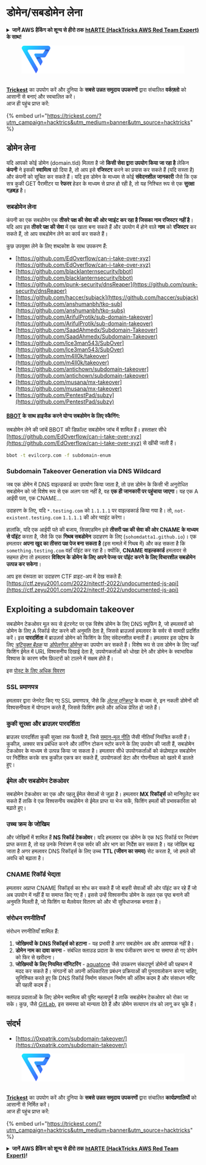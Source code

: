 # डोमेन/सबडोमेन लेना

<details>

<summary><strong>जानें AWS हैकिंग को शून्य से हीरो तक</strong> <a href="https://training.hacktricks.xyz/courses/arte"><strong>htARTE (HackTricks AWS Red Team Expert)</strong></a><strong> के साथ!</strong></summary>

HackTricks का समर्थन करने के अन्य तरीके:

* यदि आप अपनी **कंपनी का विज्ञापन HackTricks में देखना चाहते हैं** या **HackTricks को PDF में डाउनलोड करना चाहते हैं** तो [**सब्सक्रिप्शन प्लान्स देखें**](https://github.com/sponsors/carlospolop)!
* [**आधिकारिक PEASS और HackTricks स्वैग**](https://peass.creator-spring.com) प्राप्त करें
* हमारे विशेष [**NFTs**](https://opensea.io/collection/the-peass-family) संग्रह, [**The PEASS Family**](https://opensea.io/collection/the-peass-family) खोजें
* **शामिल हों** 💬 [**डिस्कॉर्ड समूह**](https://discord.gg/hRep4RUj7f) या [**टेलीग्राम समूह**](https://t.me/peass) या हमें **ट्विटर** 🐦 [**@carlospolopm**](https://twitter.com/hacktricks_live)** पर फॉलो** करें।
* **हैकिंग ट्रिक्स साझा करें, HackTricks** और [**HackTricks Cloud**](https://github.com/carlospolop/hacktricks-cloud) github repos में PRs सबमिट करके।

</details>

<figure><img src="../.gitbook/assets/image (3) (1) (1) (1) (1).png" alt=""><figcaption></figcaption></figure>

\
[**Trickest**](https://trickest.com/?utm\_campaign=hacktrics\&utm\_medium=banner\&utm\_source=hacktricks) का उपयोग करें और दुनिया के **सबसे उन्नत समुदाय उपकरणों** द्वारा संचालित **वर्कफ़्लो** को आसानी से बनाएं और स्वचालित करें।\
आज ही पहुंच प्राप्त करें:

{% embed url="https://trickest.com/?utm_campaign=hacktrics&utm_medium=banner&utm_source=hacktricks" %}

## डोमेन लेना

यदि आपको कोई डोमेन (domain.tld) मिलता है जो **किसी सेवा द्वारा उपयोग किया जा रहा है** लेकिन **कंपनी** ने इसकी **स्वामित्व** खो दिया है, तो आप इसे **रजिस्टर** करने का प्रयास कर सकते हैं (यदि सस्ता है) और कंपनी को सूचित कर सकते हैं। यदि इस डोमेन के माध्यम से कोई **संवेदनशील जानकारी** जैसे कि एक सत्र कुकी GET पैरामीटर या **रेफरर** हेडर के माध्यम से प्राप्त हो रही है, तो यह निश्चित रूप से एक **सुरक्षा गड़बड़** है।

### सबडोमेन लेना

कंपनी का एक सबडोमेन एक **तीसरे पक्ष की सेवा की ओर प्वाइंट कर रहा है जिसका नाम रजिस्टर नहीं है**। यदि आप इस **तीसरे पक्ष की सेवा** में एक खाता बना सकते हैं और उपयोग में होने वाले **नाम** को **रजिस्टर** कर सकते हैं, तो आप सबडोमेन लेने का कार्य कर सकते हैं।

कुछ उपयुक्त लेने के लिए शब्दकोश के साथ उपकरण हैं:

* [https://github.com/EdOverflow/can-i-take-over-xyz](https://github.com/EdOverflow/can-i-take-over-xyz)
* [https://github.com/blacklanternsecurity/bbot](https://github.com/blacklanternsecurity/bbot)
* [https://github.com/punk-security/dnsReaper](https://github.com/punk-security/dnsReaper)
* [https://github.com/haccer/subjack](https://github.com/haccer/subjack)
* [https://github.com/anshumanbh/tko-sub](https://github.com/anshumanbh/tko-subs)
* [https://github.com/ArifulProtik/sub-domain-takeover](https://github.com/ArifulProtik/sub-domain-takeover)
* [https://github.com/SaadAhmedx/Subdomain-Takeover](https://github.com/SaadAhmedx/Subdomain-Takeover)
* [https://github.com/Ice3man543/SubOver](https://github.com/Ice3man543/SubOver)
* [https://github.com/m4ll0k/takeover](https://github.com/m4ll0k/takeover)
* [https://github.com/antichown/subdomain-takeover](https://github.com/antichown/subdomain-takeover)
* [https://github.com/musana/mx-takeover](https://github.com/musana/mx-takeover)
* [https://github.com/PentestPad/subzy](https://github.com/PentestPad/subzy)

#### [BBOT](https://github.com/blacklanternsecurity/bbot) के साथ हाइजैक करने योग्य सबडोमेन के लिए स्कैनिंग:

सबडोमेन लेने की जांचें BBOT की डिफ़ॉल्ट सबडोमेन जांच में शामिल हैं। हस्ताक्षर सीधे [https://github.com/EdOverflow/can-i-take-over-xyz](https://github.com/EdOverflow/can-i-take-over-xyz) से खींची जाती हैं।
```bash
bbot -t evilcorp.com -f subdomain-enum
```
### Subdomain Takeover Generation via DNS Wildcard

जब एक डोमेन में DNS वाइल्डकार्ड का उपयोग किया जाता है, तो उस डोमेन के किसी भी अनुरोधित सबडोमेन को जो विशेष रूप से एक अलग पता नहीं है, वह **एक ही जानकारी पर पहुंचाया जाएगा**। यह एक A आईपी पता, एक CNAME...

उदाहरण के लिए, यदि `*.testing.com` को `1.1.1.1` पर वाइल्डकार्ड किया गया है। तो, `not-existent.testing.com` `1.1.1.1` की ओर प्वाइंट करेगा।

हालांकि, यदि एक आईपी पते की बजाय, सिसएडमिन इसे **तीसरी पक्ष की सेवा की ओर CNAME के माध्यम से पॉइंट** करता है, जैसे कि एक **गिथब सबडोमेन** उदाहरण के लिए (`sohomdatta1.github.io`)। एक हमलावर **अपना खुद का तीसरा पक्ष पेज बना सकता है** (इस मामले में गिथब में) और कह सकता है कि `something.testing.com` वहाँ पॉइंट कर रहा है। क्योंकि, **CNAME वाइल्डकार्ड** हमलावर से सहमत होगा तो हमलावर **विक्टिम के डोमेन के लिए अपने पेज्स पर पॉइंट करने के लिए विचारशील सबडोमेन उत्पन्न कर सकेगा**।

आप इस वंरूपता का उदाहरण CTF व्राइट-अप में देख सकते हैं: [https://ctf.zeyu2001.com/2022/nitectf-2022/undocumented-js-api](https://ctf.zeyu2001.com/2022/nitectf-2022/undocumented-js-api)

## Exploiting a subdomain takeover

सबडोमेन टेकओवर मूल रूप से इंटरनेट पर एक विशेष डोमेन के लिए DNS स्पूफिंग है, जो हमलावरों को डोमेन के लिए A रिकॉर्ड सेट करने की अनुमति देता है, जिससे ब्राउज़र्स हमलावर के सर्वर से सामग्री प्रदर्शित करें। इस **पारदर्शिता** में ब्राउज़र्स डोमेन को फिशिंग के लिए संवेदनशील बनाती हैं। हमलावर इस उद्देश्य के लिए [_त्रुटियुक्त बैठक_](https://en.wikipedia.org/wiki/Typosquatting) या [_डोपेलगेंगर डोमेन्स_](https://en.wikipedia.org/wiki/Doppelg%C3%A4nger) का उपयोग कर सकते हैं। विशेष रूप से उस डोमेन के लिए जहाँ फिशिंग ईमेल में URL विश्वसनीय दिखाई देता है, उपयोगकर्ताओं को धोखा देने और डोमेन के स्वाभाविक विश्वास के कारण स्पैम फ़िल्टरों को टालने में सक्षम होते हैं।

इस [पोस्ट के लिए अधिक विवरण](https://0xpatrik.com/subdomain-takeover/)

### **SSL प्रमाणपत्र**
हमलावर द्वारा जेनरेट किए गए SSL प्रमाणपत्र, जैसे कि [_लेट्स एन्क्रिप्ट_](https://letsencrypt.org/) के माध्यम से, इन नकली डोमेनों की विश्वसनीयता में योगदान करते हैं, जिससे फिशिंग हमले और अधिक प्रेरित हो जाते हैं।

### **कुकी सुरक्षा और ब्राउज़र पारदर्शिता**
ब्राउज़र पारदर्शिता कुकी सुरक्षा तक फैलती है, जिसे [समान-मूल नीति](https://en.wikipedia.org/wiki/Same-origin_policy) जैसी नीतियाँ नियंत्रित करती हैं। कुकीज़, अक्सर सत्र प्रबंधित करने और लॉगिन टोकन स्टोर करने के लिए उपयोग की जाती हैं, सबडोमेन टेकओवर के माध्यम से उत्पन्न किया जा सकता है। हमलावर सीधे उपयोगकर्ताओं को कंप्रोमाइज़ सबडोमेन पर निर्देशित करके सत्र कुकीज़ एकत्र कर सकते हैं, उपयोगकर्ता डेटा और गोपनीयता को खतरे में डालते हुए।

### **ईमेल और सबडोमेन टेकओवर**
सबडोमेन टेकओवर का एक और पहलू ईमेल सेवाओं से जुड़ा है। हमलावर **MX रिकॉर्ड्स** को मानिपुलेट कर सकते हैं ताकि वे एक विश्वसनीय सबडोमेन से ईमेल प्राप्त या भेज सकें, फिशिंग हमलों की प्रभावकारिता को बढ़ाते हुए।

### **उच्च क्रम के जोखिम**
और जोखिमों में शामिल हैं **NS रिकॉर्ड टेकओवर**। यदि हमलावर एक डोमेन के एक NS रिकॉर्ड पर नियंत्रण प्राप्त करता है, तो वह उनके नियंत्रण में एक सर्वर की ओर भाग का निर्देश कर सकता है। यह जोखिम बढ़ जाता है अगर हमलावर DNS रिकॉर्ड्स के लिए उच्च **TTL (जीवन का समय)** सेट करता है, जो हमले की अवधि को बढ़ाता है।

### CNAME रिकॉर्ड भेद्यता
हमलावर अप्राप्त CNAME रिकॉर्ड्स का शोध कर सकते हैं जो बाहरी सेवाओं की ओर पॉइंट कर रहे हैं जो अब उपयोग में नहीं हैं या समाप्त किए गए हैं। इससे उन्हें विश्वसनीय डोमेन के तहत एक पृष्ठ बनाने की अनुमति मिलती है, जो फिशिंग या मैलवेयर वितरण को और भी सुविधाजनक बनाता है।

### **संरोधन रणनीतियाँ**
संरोधन रणनीतियाँ शामिल हैं:
1. **जोखिमयों के DNS रिकॉर्ड्स को हटाना** - यह प्रभावी है अगर सबडोमेन अब और आवश्यक नहीं है।
2. **डोमेन नाम का दावा करना** - संबंधित क्लाउड प्रदाता के साथ पंजीकरण करना या समाप्त हो गए डोमेन को फिर से खरीदना।
3. **जोखिमयों के लिए नियमित मॉनिटरिंग** - [aquatone](https://github.com/michenriksen/aquatone) जैसे उपकरण संकटपूर्ण डोमेनों की पहचान में मदद कर सकते हैं। संगठनों को अपनी अधिकारिता प्रबंधन प्रक्रियाओं की पुनरावलोकन करना चाहिए, सुनिश्चित करते हुए कि DNS रिकॉर्ड निर्माण संसाधन निर्माण की अंतिम कदम है और संसाधन नष्टि की पहली कदम है।

क्लाउड प्रदाताओं के लिए डोमेन स्वामित्व की पुष्टि महत्वपूर्ण है ताकि सबडोमेन टेकओवर को रोका जा सके। कुछ, जैसे [GitLab](https://about.gitlab.com/2018/02/05/gitlab-pages-custom-domain-validation/), इस समस्या को मान्यता देते हैं और डोमेन सत्यापन तंत्र को लागू कर चुके हैं।

## संदर्भ
* [https://0xpatrik.com/subdomain-takeover/](https://0xpatrik.com/subdomain-takeover/)

<figure><img src="../.gitbook/assets/image (3) (1) (1) (1) (1).png" alt=""><figcaption></figcaption></figure>

\
[**Trickest**](https://trickest.com/?utm\_campaign=hacktrics\&utm\_medium=banner\&utm\_source=hacktricks) का उपयोग करें और दुनिया के **सबसे उन्नत समुदाय उपकरणों** द्वारा संचालित **कार्यप्रणालियों** को आसानी से निर्मित करें।\
आज ही पहुंच प्राप्त करें:

{% embed url="https://trickest.com/?utm_campaign=hacktrics&utm_medium=banner&utm_source=hacktricks" %}

<details>

<summary><strong>जानें AWS हैकिंग को शून्य से हीरो तक</strong> <a href="https://training.hacktricks.xyz/courses/arte"><strong>htARTE (HackTricks AWS Red Team Expert)</strong></a><strong>!</strong></summary>

HackTricks का समर्थन करने के अन्य तरीके:

* यदि आप अपनी कंपनी का विज्ञापन देखना चाहते हैं या **PDF में HackTricks डाउनलोड** करना चाहते हैं तो [**स
